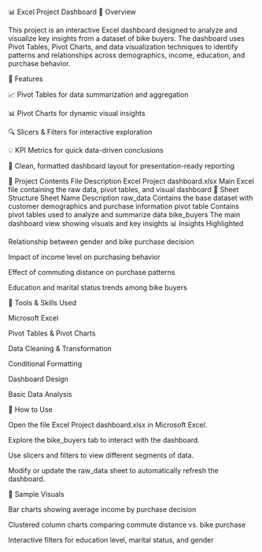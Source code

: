 📊 Excel Project Dashboard
🧾 Overview

This project is an interactive Excel dashboard designed to analyze and visualize key insights from a dataset of bike buyers. The dashboard uses Pivot Tables, Pivot Charts, and data visualization techniques to identify patterns and relationships across demographics, income, education, and purchase behavior.

🧰 Features

📈 Pivot Tables for data summarization and aggregation

📊 Pivot Charts for dynamic visual insights

🔍 Slicers & Filters for interactive exploration

💡 KPI Metrics for quick data-driven conclusions

🎨 Clean, formatted dashboard layout for presentation-ready reporting

📁 Project Contents
File	Description
Excel Project dashboard.xlsx	Main Excel file containing the raw data, pivot tables, and visual dashboard
📂 Sheet Structure
Sheet Name	Description
raw_data	Contains the base dataset with customer demographics and purchase information
pivot table	Contains pivot tables used to analyze and summarize data
bike_buyers	The main dashboard view showing visuals and key insights
📊 Insights Highlighted

Relationship between gender and bike purchase decision

Impact of income level on purchasing behavior

Effect of commuting distance on purchase patterns

Education and marital status trends among bike buyers

🧠 Tools & Skills Used

Microsoft Excel

Pivot Tables & Pivot Charts

Data Cleaning & Transformation

Conditional Formatting

Dashboard Design

Basic Data Analysis

🚀 How to Use

Open the file Excel Project dashboard.xlsx in Microsoft Excel.

Explore the bike_buyers tab to interact with the dashboard.

Use slicers and filters to view different segments of data.

Modify or update the raw_data sheet to automatically refresh the dashboard.

📸 Sample Visuals

Bar charts showing average income by purchase decision

Clustered column charts comparing commute distance vs. bike purchase

Interactive filters for education level, marital status, and gender
